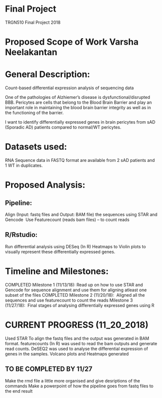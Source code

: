 # Final Project
TRGN510 Final Project 2018

# Proposed Scope of Work       Varsha Neelakantan


# General Description: 

Count-based differential expression analysis of sequencing data

One of the pathologies of Alzhiemer’s disease is dysfunctional/disrupted BBB. Pericytes are cells that belong to the Blood Brain Barrier and play an important role in maintaining the blood brain barrier integrity as well as in the functioning of the barrier. 

I want to identify differentially expressed genes in brain pericytes from sAD (Sporadic AD) patients compared to normal/WT pericytes. 

# Datasets used: 

RNA Sequence data in FASTQ format are available from 2 sAD patients and 1 WT in duplicates. 

# Proposed Analysis: 
## Pipeline:

Align (Input: fastq files and  Output: BAM file) the sequences using STAR and Gencode 
Use Featurecount (reads bam files) – to count reads 

## R/Rstudio:

Run differential analysis using DESeq (In R)
Heatmaps to Violin plots to visually represent these differentially expressed genes.

# Timeline and Milestones:

COMPLETED Milestone 1 (11/13/18): Read up on how to use STAR and Gencode for sequence alignment and use them for aligning atleast one subset of the files
COMPLETED Milestone 2 (11/20/18):  Aligned all the sequences and use featurecount to count the reads
Milestone 3 (11/27/18):  Final stages of analysing differentially expressed genes using R


# CURRENT PROGRESS (11_20_2018)

Used STAR To align the fastq files and the output was generated in BAM format.
featurecounts (In R) was used to read the bam outputs and generate read counts.
DeSEQ2 was used to analyse the differential expression of genes in the samples.
Volcano plots and Heatmaps generated

## TO BE COMPLETED BY 11/27
Make the rmd file a little more organised and give desriptions of the commands
Make a powerpoint of how the pipeline goes from fastq files to the end result


